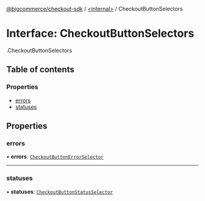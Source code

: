[@bigcommerce/checkout-sdk](../README.md) / [<internal\>](../modules/internal_.md) / CheckoutButtonSelectors

# Interface: CheckoutButtonSelectors

[<internal>](../modules/internal_.md).CheckoutButtonSelectors

## Table of contents

### Properties

- [errors](internal_.CheckoutButtonSelectors.md#errors)
- [statuses](internal_.CheckoutButtonSelectors.md#statuses)

## Properties

### errors

• **errors**: [`CheckoutButtonErrorSelector`](../classes/internal_.CheckoutButtonErrorSelector.md)

___

### statuses

• **statuses**: [`CheckoutButtonStatusSelector`](../classes/internal_.CheckoutButtonStatusSelector.md)
